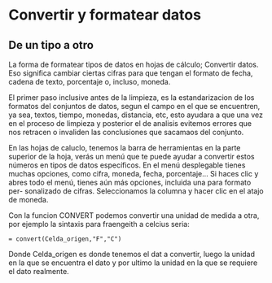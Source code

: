 # Convertir y formatear datos

## De un tipo a otro

La forma de formatear tipos de datos en hojas de cálculo; Convertir datos. Eso significa cambiar ciertas cifras para que
tengan el formato de fecha, cadena de texto, porcentaje o, incluso, moneda.

El primer paso inclusive antes de la limpieza, es la estandarizacion de los formatos del conjuntos de datos, segun el
campo en el que se encuentren, ya sea, textos, tiempo, monedas, distancia, etc, esto ayudara a que una vez en el proceso
de limpieza y posterior el de analisis evitemos errores que nos retracen o invaliden las conclusiones que sacamaos del
conjunto.

En las hojas de caluclo, tenemos la barra de herramientas en la parte superior de la hoja, verás un menú que te puede
ayudar a convertir estos números en tipos de datos específicos. En el menú desplegable tienes muchas opciones, como cifra,
moneda, fecha, porcentaje... Si haces clic y abres todo el menú, tienes aún más opciones, incluida una para formato per-
sonalizado de cifras. Seleccionamos la columna y hacer clic en el atajo de moneda.

Con la funcion CONVERT podemos convertir una unidad de medida a otra, por ejemplo la sintaxis para fraengeith a celcius
seria:

    = convert(Celda_origen,"F","C")

Donde Celda_origen es donde tenemos el dat a convertir, luego la unidad en la que se encuentra el dato y por ultimo la
unidad en la que se requiere el dato realmente.
